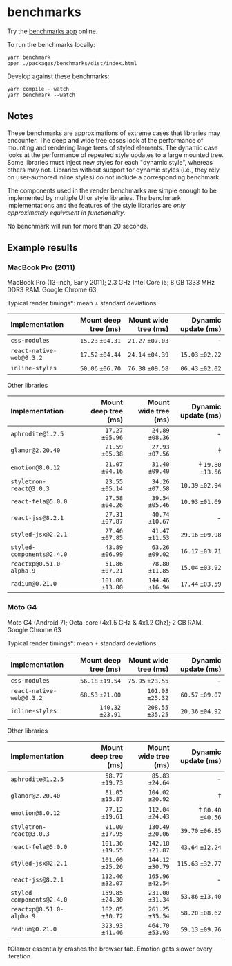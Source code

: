 # benchmarks

Try the [benchmarks app](https://necolas.github.io/react-native-web/benchmarks) online.

To run the benchmarks locally:

```
yarn benchmark
open ./packages/benchmarks/dist/index.html
```

Develop against these benchmarks:

```
yarn compile --watch
yarn benchmark --watch
```

## Notes

These benchmarks are approximations of extreme cases that libraries may
encounter. The deep and wide tree cases look at the performance of mounting and
rendering large trees of styled elements. The dynamic case looks at the
performance of repeated style updates to a large mounted tree. Some libraries
must inject new styles for each "dynamic style", whereas others may not.
Libraries without support for dynamic styles (i.e., they rely on user-authored
inline styles) do not include a corresponding benchmark.

The components used in the render benchmarks are simple enough to be
implemented by multiple UI or style libraries. The benchmark implementations
and the features of the style libraries are _only approximately equivalent in
functionality_.

No benchmark will run for more than 20 seconds.

## Example results

### MacBook Pro (2011)

MacBook Pro (13-inch, Early 2011); 2.3 GHz Intel Core i5; 8 GB 1333 MHz DDR3 RAM. Google Chrome 63.

Typical render timings*: mean ± standard deviations.

| Implementation                        | Mount deep tree (ms)    | Mount wide tree (ms)    | Dynamic update (ms)     |
| :--- | ---: | ---: | ---: |
| `css-modules`                         |  `15.23` `±04.31` | `21.27` `±07.03` | - |
| `react-native-web@0.3.2`              |  `17.52` `±04.44` | `24.14` `±04.39` | `15.03` `±02.22` |
| `inline-styles`                       |  `50.06` `±06.70` | `76.38` `±09.58` | `06.43` `±02.02` |

Other libraries

| Implementation                        | Mount deep tree (ms)    | Mount wide tree (ms)    | Dynamic update (ms)     |
| :--- | ---: | ---: | ---: |
| `aphrodite@1.2.5`                     |  `17.27` `±05.96` |  `24.89` `±08.36` | - |
| `glamor@2.20.40`                      |  `21.59` `±05.38` |  `27.93` `±07.56` | ‡ |
| `emotion@8.0.12`                      |  `21.07` `±04.16` |  `31.40` `±09.40` | ‡ `19.80` `±13.56` |
| `styletron-react@3.0.3`               |  `23.55` `±05.14` |  `34.26` `±07.58` |   `10.39` `±02.94` |
| `react-fela@5.0.0`                    |  `27.58` `±04.26` |  `39.54` `±05.46` |   `10.93` `±01.69` |
| `react-jss@8.2.1`                     |  `27.31` `±07.87` |  `40.74` `±10.67` | - |
| `styled-jsx@2.2.1`                    |  `27.46` `±07.85` |  `41.47` `±11.53` |   `29.16` `±09.98` |
| `styled-components@2.4.0`             |  `43.89` `±06.99` |  `63.26` `±09.02` |   `16.17` `±03.71` |
| `reactxp@0.51.0-alpha.9`              |  `51.86` `±07.21` |  `78.80` `±11.85` |   `15.04` `±03.92` |
| `radium@0.21.0`                       | `101.06` `±13.00` | `144.46` `±16.94` |   `17.44` `±03.59` |

### Moto G4

Moto G4 (Android 7); Octa-core (4x1.5 GHz & 4x1.2 Ghz); 2 GB RAM. Google Chrome 63

Typical render timings*: mean ± standard deviations.

| Implementation                        | Mount deep tree (ms)    | Mount wide tree (ms)    | Dynamic update (ms)     |
| :--- | ---: | ---: | ---: |
| `css-modules`                         |   `56.18` `±19.54` |   `75.95` `±23.55` | - |
| `react-native-web@0.3.2`              |   `68.53` `±21.00` |  `101.03` `±25.32` | `60.57` `±09.07` |
| `inline-styles`                       |  `140.32` `±23.91` |  `208.55` `±35.25` | `20.36` `±04.92` |

Other libraries

| Implementation                        | Mount deep tree (ms)    | Mount wide tree (ms)    | Dynamic update (ms)     |
| :--- | ---: | ---: | ---: |
| `aphrodite@1.2.5`                     |   `58.77` `±19.73` |   `85.83` `±24.64` | - |
| `glamor@2.20.40`                      |   `81.05` `±15.87` |  `104.02` `±20.92` | ‡ |
| `emotion@8.0.12`                      |   `77.12` `±19.61` |  `112.04` `±24.43` | ‡ `80.40` `±40.56` |
| `styletron-react@3.0.3`               |   `91.00` `±17.95` |  `130.49` `±20.06` |   `39.70` `±06.85` |
| `react-fela@5.0.0`                    |  `101.36` `±19.55` |  `142.18` `±21.87` |   `43.64` `±12.24` |
| `styled-jsx@2.2.1`                    |  `101.60` `±25.26` |  `144.12` `±30.79` |   `115.63` `±32.77` |
| `react-jss@8.2.1`                     |  `112.46` `±32.07` |  `165.96` `±42.54` | - |
| `styled-components@2.4.0`             |  `159.85` `±24.30` |  `231.00` `±31.34` |   `53.86` `±13.40` |
| `reactxp@0.51.0-alpha.9`              |  `182.05` `±30.72` |  `261.25` `±35.54` |   `58.20` `±08.62` |
| `radium@0.21.0`                       |  `323.93` `±41.46` |  `464.70` `±53.93` |   `59.13` `±09.76` |

‡Glamor essentially crashes the browser tab. Emotion gets slower every iteration.
